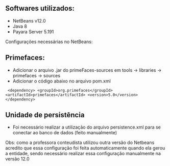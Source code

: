 ## Softwares utilizados:
 
- NetBeans v12.0
- Java 8
- Payara Server 5.191

Configurações necessárias no NetBeans:

## Primefaces:

- Adicionar o arquivo .jar do primeFaces-sources em tools -> libraries -> primefaces -> sources
- Adicionar o código abaixo no arquivo pom.xml

`` 
    <dependency>
        <groupId>org.primefaces</groupId>
        <artifactId>primefaces</artifactId>
        <version>5.0</version>
    </dependency>
``

## Unidade de persistência

- Foi necessário realizar a utilização do arquivo persistence.xml para se conectar ao banco de dados (feito manualmente)

Obs: como a professora conteudista utilizou outra versão do Netbeans acredito que essa configuração foi feita automaticamente quando ela gerou a entidade, sendo necessário realizar essa configuração manualmente na versão 12.0
